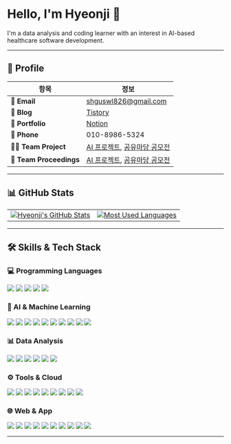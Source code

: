 # Hello, I'm Hyeonji 👋

I'm a data analysis and coding learner with an interest in AI-based healthcare software development.

---

## 📌 Profile

| **항목**          | **정보** |
|------------------|-----------|
| **📧 Email**      | shguswl826@gmail.com |
| **📝 Blog**       | [Tistory](https://hyeonji826.tistory.com/) |
| **📂 Portfolio**  | [Notion](https://www.notion.so/2457cdb288bf808d8cebde7886b5532b?source=copy_link/) |
| **📱 Phone**      | 010-8986-5324 |
| **👩‍💻 Team Project** | [AI 프로젝트](https://github.com/group5-ocr), [공유마당 공모전](https://github.com/minhwa-studio) |
| **📑 Team Proceedings** | [AI 프로젝트](https://www.notion.so/24ca304ac11280cdb6e1fa0952c846dc?source=copy_link), [공유마당 공모전](https://www.notion.so/Minhwa-Studio-2547cdb288bf80e7a18ee507a07335aa?source=copy_link) |

---

## 📊 GitHub Stats

<table>
  <tr>
    <td>
      <a href="https://github.com/hyeonji826" target="_blank" rel="noopener noreferrer">
        <img
          src="https://github-readme-stats.vercel.app/api?username=hyeonji826&show_icons=true&include_all_commits=true&count_private=true&theme=transparent"
          alt="Hyeonji's GitHub Stats"
        />
      </a>
    </td>
    <td>
      <a href="https://github.com/hyeonji826?tab=repositories" target="_blank" rel="noopener noreferrer">
        <img
          src="https://github-readme-stats.vercel.app/api/top-langs/?username=hyeonji826&layout=donut&langs_count=8"
          alt="Most Used Languages"
        />
      </a>
    </td>
  </tr>
</table>

---

## 🛠️ Skills & Tech Stack

### **💻 Programming Languages**
<p>
  <img src="https://img.shields.io/badge/Python-3776AB?style=for-the-badge&logo=python&logoColor=white"/>
  <img src="https://img.shields.io/badge/JavaScript-F7DF1E?style=for-the-badge&logo=javascript&logoColor=black"/>
  <img src="https://img.shields.io/badge/Java-007396?style=for-the-badge&logo=java&logoColor=white"/>
  <img src="https://img.shields.io/badge/R-276DC3?style=for-the-badge&logo=r&logoColor=white"/>
  <img src="https://img.shields.io/badge/SQL-4479A1?style=for-the-badge&logo=MySQL&logoColor=white"/>
</p>

### **🤖 AI & Machine Learning**
<p>
  <img src="https://img.shields.io/badge/PyTorch-EE4C2C?style=for-the-badge&logo=pytorch&logoColor=white"/>
  <img src="https://img.shields.io/badge/TensorFlow-FF6F00?style=for-the-badge&logo=tensorflow&logoColor=white"/>
  <img src="https://img.shields.io/badge/scikit--learn-F7931E?style=for-the-badge&logo=scikit-learn&logoColor=white"/>
  <img src="https://img.shields.io/badge/YOLO-00FFFF?style=for-the-badge&logo=OpenCV&logoColor=black"/>
  <img src="https://img.shields.io/badge/Stable%20Diffusion-5A67D8?style=for-the-badge&logo=cloudflare&logoColor=white"/>
  <img src="https://img.shields.io/badge/DreamBooth-8A2BE2?style=for-the-badge"/>
  <img src="https://img.shields.io/badge/LoRA-FF69B4?style=for-the-badge"/>
  <img src="https://img.shields.io/badge/OCR-Tesseract%2C%20EasyOCR%2C%20PaddleOCR-4285F4?style=for-the-badge&logo=google&logoColor=white"/>
  <img src="https://img.shields.io/badge/SAM-000000?style=for-the-badge&logo=Meta&logoColor=white"/>
  <img src="https://img.shields.io/badge/FastAPI-009688?style=for-the-badge&logo=fastapi&logoColor=white"/>
</p>

### **📊 Data Analysis**
<p>
  <img src="https://img.shields.io/badge/Pandas-150458?style=for-the-badge&logo=pandas&logoColor=white"/>
  <img src="https://img.shields.io/badge/NumPy-013243?style=for-the-badge&logo=numpy&logoColor=white"/>
  <img src="https://img.shields.io/badge/Matplotlib-005571?style=for-the-badge&logo=plotly&logoColor=white"/>
  <img src="https://img.shields.io/badge/Seaborn-76B900?style=for-the-badge&logo=plotly&logoColor=white"/>
  <img src="https://img.shields.io/badge/MySQL-4479A1?style=for-the-badge&logo=mysql&logoColor=white"/>
  <img src="https://img.shields.io/badge/MongoDB-47A248?style=for-the-badge&logo=mongodb&logoColor=white"/>
</p>

### **⚙️ Tools & Cloud**
<p>
  <img src="https://img.shields.io/badge/Git-F05032?style=for-the-badge&logo=git&logoColor=white"/>
  <img src="https://img.shields.io/badge/GitHub-181717?style=for-the-badge&logo=github&logoColor=white"/>
  <img src="https://img.shields.io/badge/Google%20Colab-F9AB00?style=for-the-badge&logo=googlecolab&logoColor=white"/>
  <img src="https://img.shields.io/badge/Jupyter-F37626?style=for-the-badge&logo=jupyter&logoColor=white"/>
  <img src="https://img.shields.io/badge/VSCode-0078D4?style=for-the-badge&logo=visual-studio-code&logoColor=white"/>
  <img src="https://img.shields.io/badge/PyCharm-21D789?style=for-the-badge&logo=pycharm&logoColor=black"/>
  <img src="https://img.shields.io/badge/AWS-232F3E?style=for-the-badge&logo=amazonaws&logoColor=white"/>
  <img src="https://img.shields.io/badge/Postman-FF6C37?style=for-the-badge&logo=postman&logoColor=white"/>
  <img src="https://img.shields.io/badge/Selenium-43B02A?style=for-the-badge&logo=selenium&logoColor=white"/>
</p>

### **🌐 Web & App**
<p>
  <img src="https://img.shields.io/badge/HTML5-E34F26?style=for-the-badge&logo=html5&logoColor=white"/>
  <img src="https://img.shields.io/badge/CSS3-1572B6?style=for-the-badge&logo=css3&logoColor=white"/>
  <img src="https://img.shields.io/badge/SCSS-CC6699?style=for-the-badge&logo=sass&logoColor=white"/>
  <img src="https://img.shields.io/badge/React-61DAFB?style=for-the-badge&logo=react&logoColor=black"/>
  <img src="https://img.shields.io/badge/Node.js-339933?style=for-the-badge&logo=node.js&logoColor=white"/>
  <img src="https://img.shields.io/badge/Express-000000?style=for-the-badge&logo=express&logoColor=white"/>
  <img src="https://img.shields.io/badge/REST%20API-0096D6?style=for-the-badge&logo=swagger&logoColor=white"/>
  <img src="https://img.shields.io/badge/WebRTC-333333?style=for-the-badge&logo=webrtc&logoColor=white"/>
  <img src="https://img.shields.io/badge/Socket.io-010101?style=for-the-badge&logo=socket.io&logoColor=white"/>
  <img src="https://img.shields.io/badge/React%20Native-61DAFB?style=for-the-badge&logo=react&logoColor=black"/>
</p>

---
